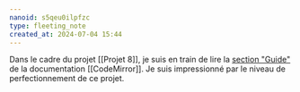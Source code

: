 ```yaml
---
nanoid: s5qeu0ilpfzc
type: fleeting_note
created_at: 2024-07-04 15:44
---
```

Dans le cadre du projet [[Projet 8]], je suis en train de lire la [section "Guide"](https://codemirror.net/docs/guide/ ) de la documentation [[CodeMirror]]. Je suis impressionné par le niveau de perfectionnement de ce projet.

